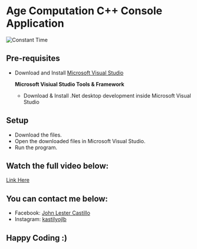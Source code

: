 # Age Computation C++ Console Application
![Constant Time](https://github.com/kastilyojl/Time-Complexity/assets/168294227/43beba06-eb7e-489e-a3d3-064d4aa4586d)

## Pre-requisites
- Download and Install [Microsoft Visual Studio](https://visualstudio.microsoft.com/downloads/)

  **Microsoft Visiual Studio Tools & Framework**
  - Download & Install .Net desktop development inside Microsoft Visual Studio

## Setup 
- Download the files.
- Open the downloaded files in Microsoft Visual Studio.
- Run the program.

## Watch the full video below:
[Link Here](https://youtu.be/XJ-OfB6JiG4)

## You can contact me below:
- Facebook: [John Lester Castillo](https://www.facebook.com/johnlester.castillo.1?mibextid=YIjw0uDPbU8WYW2J)
- Instagram: [kastilyojlb](https://www.instagram.com/kastilyojlb/?igsh=MWUxbGhibGRxdmowZw%3D%3D)

## Happy Coding :)
